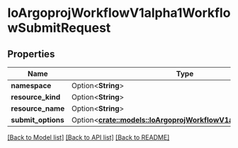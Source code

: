 # IoArgoprojWorkflowV1alpha1WorkflowSubmitRequest

## Properties

Name | Type | Description | Notes
------------ | ------------- | ------------- | -------------
**namespace** | Option<**String**> |  | [optional]
**resource_kind** | Option<**String**> |  | [optional]
**resource_name** | Option<**String**> |  | [optional]
**submit_options** | Option<[**crate::models::IoArgoprojWorkflowV1alpha1SubmitOpts**](io.argoproj.workflow.v1alpha1.SubmitOpts.md)> |  | [optional]

[[Back to Model list]](../README.md#documentation-for-models) [[Back to API list]](../README.md#documentation-for-api-endpoints) [[Back to README]](../README.md)



